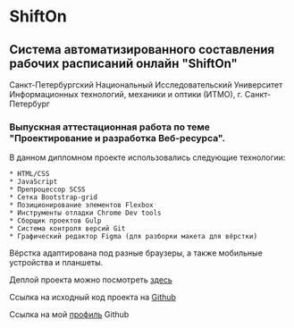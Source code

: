 # ShiftOn
## Система автоматизированного составления рабочих расписаний онлайн "ShiftOn"

Санкт-Петербургский Национальный Исследовательский Университет Информационных технологий, механики и оптики (ИТМО), г. Санкт-Петербург



### **Выпускная аттестационная работа по теме "Проектирование и разработка Веб-ресурса".**

В данном дипломном проекте использовались следующие технологии:
    
	* HTML/CSS 
	* JavaScript
	* Препроцессор SCSS
	* Сетка Bootstrap-grid
	* Позиционирование элементов Flexbox
	* Инструменты отладки Chrome Dev tools
	* Сборщик проектов Gulp
	* Система контроля версий Git
	* Графический редактор Figma (для разборки макета для вёрстки)

Вёрстка адаптирована под разные браузеры, а также мобильные устройства и планшеты.

Деплой проекта можно посмотреть [здесь](https://deverser.github.io/ShiftOn/)

Ссылка на исходный код проекта на [Github](https://github.com/deverser/ShiftOn)

Ссылка на мой [профиль](https://github.com/deverser) Github
